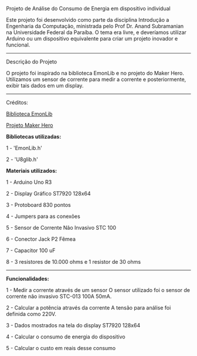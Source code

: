 Projeto de Análise do Consumo de Energia em dispositivo individual

Este projeto foi desenvolvido como parte da disciplina Introdução a Engenharia da Computação, ministrada pelo Prof Dr. Anand Subramanian na Universidade Federal da Paraíba. O tema era livre, e deveríamos utilizar Arduino ou um dispositivo equivalente para criar um projeto inovador e funcional.

---

Descrição do Projeto

O projeto foi inspirado na biblioteca EmonLib e no projeto do Maker Hero. Utilizamos um sensor de corrente para medir a corrente e posteriormente, exibir tais dados em um display.

---


Créditos:

[Biblioteca EmonLib](https://github.com/openenergymonitor/EmonLib/tree/master)

[Projeto Maker Hero](https://www.makerhero.com/blog/medidor-de-corrente-sct013-com-arduino/)




**Bibliotecas utilizadas:**

  1 - 'EmonLib.h'
  
  2 - 'U8glib.h'
  

**Materiais utilizados:** 

  1 - Arduino Uno R3

  2 - Display Gráfico ST7920 128x64
  
  3 - Protoboard 830 pontos
  
  4 - Jumpers para as conexões
  
  5 - Sensor de Corrente Não Invasivo STC 100
  
  6 - Conector Jack P2 Fêmea
  
  7 - Capacitor 100 uF
  
  8 - 3 resistores de 10.000 ohms e 1 resistor de 30 ohms

  ---
  

**Funcionalidades:**

  1 - Medir a corrente através de um sensor
       O sensor utilizado foi o sensor de corrente não invasivo STC-013 100A 50mA.
      
  2 - Calcular a potência através da corrente
       A tensão para análise foi definida como 220V.
      
  3 - Dados mostrados na tela do display ST7920 128x64
  
  4 - Calcular o consumo de energia do dispositivo

  5 - Calcular o custo em reais desse consumo
